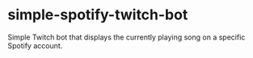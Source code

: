# simple-spotify-twitch-bot
Simple Twitch bot that displays the currently playing song on a specific Spotify account.
